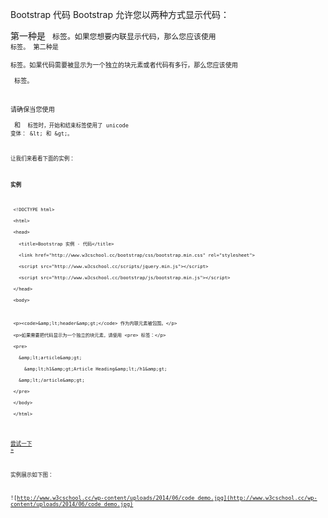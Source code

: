 Bootstrap 代码
 Bootstrap 允许您以两种方式显示代码：

 
第一种是 <code> 标签。如果您想要内联显示代码，那么您应该使用 <code> 标签。
 第二种是 <pre> 标签。如果代码需要被显示为一个独立的块元素或者代码有多行，那么您应该使用 <pre> 标签。
 
请确保当您使用 <pre> 和 <code> 标签时，开始和结束标签使用了 unicode 变体： &amp;lt; 和 &amp;gt;。

 让我们来看看下面的实例：

  
#### 实例

 
```
 <!DOCTYPE html>

 <html>

 <head>

   <title>Bootstrap 实例 - 代码</title>

   <link href="http://www.w3cschool.cc/bootstrap/css/bootstrap.min.css" rel="stylesheet">

   <script src="http://www.w3cschool.cc/scripts/jquery.min.js"></script>

   <script src="http://www.w3cschool.cc/bootstrap/js/bootstrap.min.js"></script>

 </head>

 <body>



 <p><code>&amp;lt;header&amp;gt;</code> 作为内联元素被包围。</p>

 <p>如果需要把代码显示为一个独立的块元素，请使用 <pre> 标签：</p>

 <pre>

   &amp;lt;article&amp;gt;

     &amp;lt;h1&amp;gt;Article Heading&amp;lt;/h1&amp;gt;

   &amp;lt;/article&amp;gt;

 </pre>

 </body>

 </html> 


```
 

[尝试一下 »](http://www.w3cschool.cc/try/try.php?filename=bootstrap3-code) 

 实例展示如下图：

  ![http://www.w3cschool.cc/wp-content/uploads/2014/06/code_demo.jpg](http://www.w3cschool.cc/wp-content/uploads/2014/06/code_demo.jpg)


 


